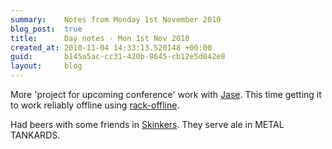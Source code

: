 ```yaml
---
summary:    Notes from Monday 1st November 2010
blog_post:  true
title:      Day notes - Mon 1st Nov 2010
created_at: 2010-11-04 14:33:13.520148 +00:00
guid:       b145a5ac-cc31-420b-8645-cb12e5d042e8
layout:     blog
---
```

More 'project for upcoming conference' work with [Jase](http://jasoncale.com/).  This time getting it to work reliably offline using [rack-offline](https://github.com/wycats/rack-offline).

Had beers with some friends in [Skinkers](http://www.davy.co.uk/skinkers).  They serve ale in METAL TANKARDS.

